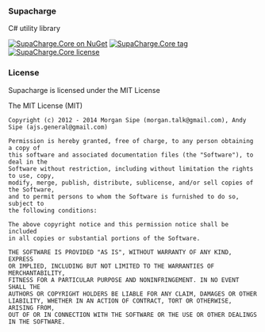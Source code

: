 ### Supacharge
C# utility library

[![SupaCharge.Core on NuGet](http://img.shields.io/nuget/v/SupaCharge.Core.svg?style=flat)](https://www.nuget.org/packages/SupaCharge.Core)
[![SupaCharge.Core tag](http://img.shields.io/github/tag/asipe/supacharge.svg?style=flat)](https://github.com/asipe/SupaCharge/tags)
[![SupaCharge.Core license](http://img.shields.io/badge/licsense-mit-blue.svg?style=flat)](https://raw.githubusercontent.com/asipe/SupaCharge/master/LICENSE.txt)

### License

Supacharge is licensed under the MIT License

The MIT License (MIT)

    Copyright (c) 2012 - 2014 Morgan Sipe (morgan.talk@gmail.com), Andy Sipe (ajs.general@gmail.com)
    
    Permission is hereby granted, free of charge, to any person obtaining a copy of 
    this software and associated documentation files (the "Software"), to deal in the 
    Software without restriction, including without limitation the rights to use, copy, 
    modify, merge, publish, distribute, sublicense, and/or sell copies of the Software, 
    and to permit persons to whom the Software is furnished to do so, subject to 
    the following conditions:
    
    The above copyright notice and this permission notice shall be included 
    in all copies or substantial portions of the Software.
    
    THE SOFTWARE IS PROVIDED "AS IS", WITHOUT WARRANTY OF ANY KIND, EXPRESS 
    OR IMPLIED, INCLUDING BUT NOT LIMITED TO THE WARRANTIES OF MERCHANTABILITY, 
    FITNESS FOR A PARTICULAR PURPOSE AND NONINFRINGEMENT. IN NO EVENT SHALL THE 
    AUTHORS OR COPYRIGHT HOLDERS BE LIABLE FOR ANY CLAIM, DAMAGES OR OTHER 
    LIABILITY, WHETHER IN AN ACTION OF CONTRACT, TORT OR OTHERWISE, ARISING FROM, 
    OUT OF OR IN CONNECTION WITH THE SOFTWARE OR THE USE OR OTHER DEALINGS IN THE SOFTWARE.

